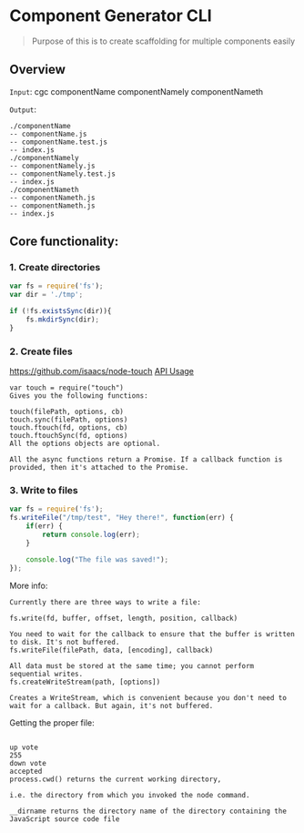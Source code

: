 # Component Generator CLI

> Purpose of this is to create scaffolding for multiple components easily

## Overview
`Input`:
cgc componentName componentNamely componentNameth

`Output`:
```
./componentName
-- componentName.js
-- componentName.test.js
-- index.js
./componentNamely
-- componentNamely.js
-- componentNamely.test.js
-- index.js
./componentNameth
-- componentNameth.js
-- componentNameth.js
-- index.js
```

## Core functionality:
### 1. Create directories
```js
var fs = require('fs');
var dir = './tmp';

if (!fs.existsSync(dir)){
    fs.mkdirSync(dir);
}
```

### 2. Create files
https://github.com/isaacs/node-touch
[API Usage](https://github.com/isaacs/node-touch#api-usage)

```
var touch = require("touch")
Gives you the following functions:

touch(filePath, options, cb)
touch.sync(filePath, options)
touch.ftouch(fd, options, cb)
touch.ftouchSync(fd, options)
All the options objects are optional.

All the async functions return a Promise. If a callback function is provided, then it's attached to the Promise.
```


### 3. Write to files
```js
var fs = require('fs');
fs.writeFile("/tmp/test", "Hey there!", function(err) {
    if(err) {
        return console.log(err);
    }

    console.log("The file was saved!");
});
```

More info:
```
Currently there are three ways to write a file:

fs.write(fd, buffer, offset, length, position, callback)

You need to wait for the callback to ensure that the buffer is written to disk. It's not buffered.
fs.writeFile(filePath, data, [encoding], callback)

All data must be stored at the same time; you cannot perform sequential writes.
fs.createWriteStream(path, [options])

Creates a WriteStream, which is convenient because you don't need to wait for a callback. But again, it's not buffered.
```

Getting the proper file:

```

up vote
255
down vote
accepted
process.cwd() returns the current working directory,

i.e. the directory from which you invoked the node command.

__dirname returns the directory name of the directory containing the JavaScript source code file
```
